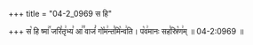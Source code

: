 +++
title = "04-2_0969 स हि"

+++
स꣡ हि ष्मा꣢꣯ जरि꣣तृ꣢भ्य꣣ आ꣢꣫ वाजं꣣ गो꣡म꣢न्त꣣मि꣡न्व꣢ति। प꣡व꣢मानः सह꣣स्रि꣡ण꣢म् ॥ 04-2:0969 ॥